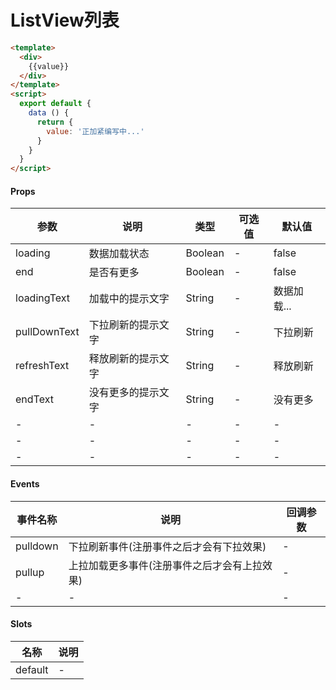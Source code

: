 # ListView列表

```html
<template>
  <div>
    {{value}}
  </div>
</template>
<script>
  export default {
    data () {
      return {
        value: '正加紧编写中...'
      }
    }
  }
</script>
```

#### Props
| 参数      | 说明    | 类型      | 可选值       | 默认值   |
|---------- |-------- |---------- |------------- |--------- |
| loading     | 数据加载状态   | Boolean  |   -       |    false    |
| end     | 是否有更多   | Boolean  |   -       |    false    |
| loadingText     | 加载中的提示文字   | String  |   -       |    数据加载...    |
| pullDownText     | 下拉刷新的提示文字   | String  |   -       |    下拉刷新    |
| refreshText     | 释放刷新的提示文字   | String  |   -       |    释放刷新    |
| endText     | 没有更多的提示文字   | String  |   -       |    没有更多    |
| -     | -   | -  |   -       |    -    |
| -     | -   | -  |   -       |    -    |
| -     | -   | -  |   -       |    -    |

#### Events
| 事件名称 | 说明 | 回调参数 |
|---------|--------|---------|
| pulldown | 下拉刷新事件(注册事件之后才会有下拉效果) | - |
| pullup | 上拉加载更多事件(注册事件之后才会有上拉效果) | - |
| - | - | - |

#### Slots
| 名称 | 说明 | 
|---------|--------|
| default | - |